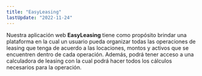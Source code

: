 ```yaml
---
title: "EasyLeasing"
lastUpdate: "2022-11-24"
---
```


Nuestra aplicación web **EasyLeasing** tiene como propósito brindar una plataforma en la cual un usuario pueda organizar todas las operaciones de leasing que tenga de acuerdo a las locaciones, montos y activos que se encuentren dentro de cada operación. Además, podrá tener acceso a una calculadora de leasing con la cual podrá hacer todos los cálculos necesarios para la operación.
